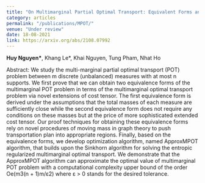 ```yaml
---
title: "On Multimarginal Partial Optimal Transport: Equivalent Forms and Computational Complexity"
category: articles
permalink: "/publications/MPOT/"
venue: "Under review"
date: 18-08-2021
link: https://arxiv.org/abs/2108.07992
---
```


[comment]: <> (<a href="https://arxiv.org/pdf/2108.07992.pdf">Arxiv</a>.)
<b>Huy Nguyen\*</b>, Khang Le\*, Khai Nguyen, Tung Pham, Nhat Ho

Abstract: We study the multi-marginal partial optimal transport (POT) problem between m discrete
(unbalanced) measures with at most n supports. We first prove that we can obtain two equivalence
forms of the multimarginal POT problem in terms of the multimarginal optimal transport problem
via novel extensions of cost tensor. The first equivalence form is derived under the assumptions
that the total masses of each measure are sufficiently close while the second equivalence form does
not require any conditions on these masses but at the price of more sophisticated extended cost
tensor. Our proof techniques for obtaining these equivalence forms rely on novel procedures of
moving mass in graph theory to push transportation plan into appropriate regions. Finally, based
on the equivalence forms, we develop optimization algorithm, named ApproxMPOT algorithm,
that builds upon the Sinkhorn algorithm for solving the entropic regularized multimarginal
optimal transport. We demonstrate that the ApproxMPOT algorithm can approximate the
optimal value of multimarginal POT problem with a computational complexity upper bound of
the order Oe(m3(n + 1)m/ε2) where ε > 0 stands for the desired tolerance.

